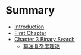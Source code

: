 # Summary

* [Introduction](README.md)
* [First Chapter](chapter1.md)
* [Chapter 3 Binary Search ](chapter-3-binary-search.md)
  * [算法复杂度理论](chapter-3-binary-search/suan-fa-fu-za-du-li-lun.md)


